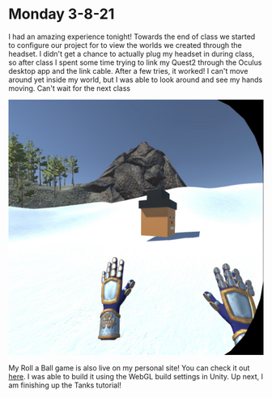 # Monday 3-8-21

I had an amazing experience tonight! Towards the end of class we started to configure our project for to view the worlds we created through the headset. I didn't get a chance to actually plug my headset in during class, so after class I spent some time trying to link my Quest2 through the Oculus desktop app and the link cable. After a few tries, it worked! I can't move around yet inside my world, but I was able to look around and see my hands moving. Can't wait for the next class


![Hello Quest](../img/HelloQuest.jpeg)

My Roll a Ball game is also live on my personal site! You can check it out [here](https://viviancan.dev/rollaball). I was able to build it using the WebGL build settings in Unity. Up next, I am finishing up the Tanks tutorial!
